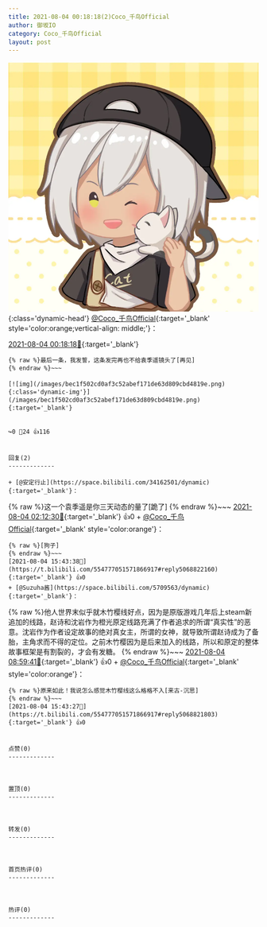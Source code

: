 ```yaml
---
title: 2021-08-04 00:18:18(2)Coco_千鸟Official
author: 御坂IO
category: Coco_千鸟Official
layout: post
---
```


![img](/images/85e485bc0dbd0cde4d15f24d7cffe9704618ad10.jpg){:class='dynamic-head'}
[@Coco_千鸟Official](https://space.bilibili.com/1891728206/dynamic){:target='_blank' style='color:orange;vertical-align: middle;'}：

[2021-08-04 00:18:18🔗](https://t.bilibili.com/554777051571866917){:target='_blank'}

~~~
{% raw %}最后一条，我发誓，这条发完再也不给袁季遥镜头了[再见]
{% endraw %}~~~

[![img](/images/bec1f502cd0af3c52abef171de63d809cbd4819e.png){:class='dynamic-img'}](/images/bec1f502cd0af3c52abef171de63d809cbd4819e.png){:target='_blank'}


↪️0 💬24 👍116


回复(2)
-------------

+ [@安定行止](https://space.bilibili.com/34162501/dynamic){:target='_blank'}：
~~~
{% raw %}这一个袁季遥是你三天动态的量了[跪了]
{% endraw %}~~~
[2021-08-04 02:12:30🔗](https://t.bilibili.com/554777051571866917#reply5065202114){:target='_blank'} 👍0
    + [@Coco_千鸟Official](https://space.bilibili.com/1891728206/dynamic){:target='_blank' style='color:orange'}：
~~~
{% raw %}[狗子]
{% endraw %}~~~
[2021-08-04 15:43:38🔗](https://t.bilibili.com/554777051571866917#reply5068822160){:target='_blank'} 👍0
+ [@Suzuha酱](https://space.bilibili.com/5709563/dynamic){:target='_blank'}：
~~~
{% raw %}他人世界末似乎就木竹樱线好点，因为是原版游戏几年后上steam新追加的线路，赵诗和沈岩作为橙光原定线路充满了作者追求的所谓“真实性”的恶意。沈岩作为作者设定故事的绝对真女主，所谓的女神，就导致所谓赵诗成为了备胎，主角求而不得的定位。之前木竹樱因为是后来加入的线路，所以和原定的整体故事框架是有割裂的，才会有发糖。
{% endraw %}~~~
[2021-08-04 08:59:41🔗](https://t.bilibili.com/554777051571866917#reply5066055993){:target='_blank'} 👍0
    + [@Coco_千鸟Official](https://space.bilibili.com/1891728206/dynamic){:target='_blank' style='color:orange'}：
~~~
{% raw %}原来如此！我说怎么感觉木竹樱线这么格格不入[来古-沉思]
{% endraw %}~~~
[2021-08-04 15:43:27🔗](https://t.bilibili.com/554777051571866917#reply5068821803){:target='_blank'} 👍0


点赞(0)
-------------



置顶(0)
-------------



转发(0)
-------------



首页热评(0)
-------------



热评(0)
-------------



